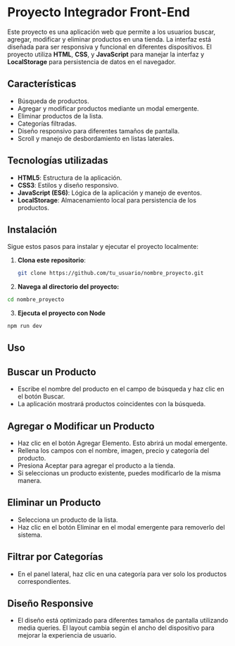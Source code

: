 # Proyecto Integrador Front-End

Este proyecto es una aplicación web que permite a los usuarios buscar, agregar, modificar y eliminar productos en una tienda. La interfaz está diseñada para ser responsiva y funcional en diferentes dispositivos. El proyecto utiliza **HTML**, **CSS**, y **JavaScript** para manejar la interfaz y **LocalStorage** para persistencia de datos en el navegador.

## Características
- Búsqueda de productos.
- Agregar y modificar productos mediante un modal emergente.
- Eliminar productos de la lista.
- Categorías filtradas.
- Diseño responsivo para diferentes tamaños de pantalla.
- Scroll y manejo de desbordamiento en listas laterales.

## Tecnologías utilizadas
- **HTML5**: Estructura de la aplicación.
- **CSS3**: Estilos y diseño responsivo.
- **JavaScript (ES6)**: Lógica de la aplicación y manejo de eventos.
- **LocalStorage**: Almacenamiento local para persistencia de los productos.

## Instalación
Sigue estos pasos para instalar y ejecutar el proyecto localmente:

1. **Clona este repositorio**:
   ```bash
   git clone https://github.com/tu_usuario/nombre_proyecto.git

2. **Navega al directorio del proyecto:**

```bash
cd nombre_proyecto
```
3. **Ejecuta el proyecto con Node**
```bash
npm run dev
```


## Uso
## Buscar un Producto
- Escribe el nombre del producto en el campo de búsqueda y haz clic en el botón Buscar.
- La aplicación mostrará productos coincidentes con la búsqueda.
## Agregar o Modificar un Producto
- Haz clic en el botón Agregar Elemento. Esto abrirá un modal emergente.
- Rellena los campos con el nombre, imagen, precio y categoría del producto.
- Presiona Aceptar para agregar el producto a la tienda.
- Si seleccionas un producto existente, puedes modificarlo de la misma manera.
## Eliminar un Producto
- Selecciona un producto de la lista.
- Haz clic en el botón Eliminar en el modal emergente para removerlo del sistema.
## Filtrar por Categorías
- En el panel lateral, haz clic en una categoría para ver solo los productos correspondientes.
## Diseño Responsive
- El diseño está optimizado para diferentes tamaños de pantalla utilizando media queries. El layout cambia según el ancho del dispositivo para mejorar la experiencia de usuario.
